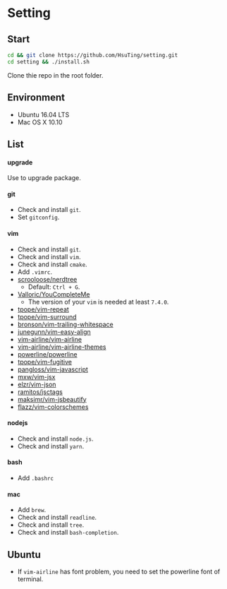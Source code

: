 # Setting

## Start

```sh
cd && git clone https://github.com/HsuTing/setting.git
cd setting && ./install.sh
```
Clone thie repo in the root folder.

## Environment

- Ubuntu 16.04 LTS
- Mac OS X 10.10

## List

#### upgrade
Use to upgrade package.

#### git
- Check and install `git`.
- Set `gitconfig`.

#### vim
- Check and install `git`.
- Check and install `vim`.
- Check and install `cmake`.
- Add `.vimrc`.
- [scrooloose/nerdtree](https://github.com/scrooloose/nerdtree)
  - Default: `Ctrl + G`.
- [Valloric/YouCompleteMe](https://github.com/Valloric/YouCompleteMe)
  - The version of your `vim` is needed at least `7.4.0`.
- [tpope/vim-repeat](https://github.com/tpope/vim-repeat)
- [tpope/vim-surround](https://github.com/tpope/vim-surround)
- [bronson/vim-trailing-whitespace](https://github.com/bronson/vim-trailing-whitespace)
- [junegunn/vim-easy-align](https://github.com/junegunn/vim-easy-align)
- [vim-airline/vim-airline](https://github.com/vim-airline/vim-airline)
- [vim-airline/vim-airline-themes](https://github.com/vim-airline/vim-airline-themes)
- [powerline/powerline](https://github.com/powerline/powerline)
- [tpope/vim-fugitive](https://github.com/tpope/vim-fugitive)
- [pangloss/vim-javascript](https://github.com/pangloss/vim-javascript)
- [mxw/vim-jsx](https://github.com/mxw/vim-jsx)
- [elzr/vim-json](https://github.com/elzr/vim-json)
- [ramitos/jsctags](https://github.com/ramitos/jsctags)
- [maksimr/vim-jsbeautify](https://github.com/maksimr/vim-jsbeautify)
- [flazz/vim-colorschemes](https://github.com/flazz/vim-colorschemes)

#### nodejs
- Check and install `node.js`.
- Check and install `yarn`.

#### bash
- Add `.bashrc`

#### mac
- Add `brew`.
- Check and install `readline`.
- Check and install `tree`.
- Check and install `bash-completion`.

## Ubuntu

- If `vim-airline` has font problem, you need to set the powerline font of terminal.
